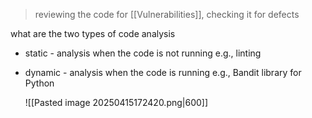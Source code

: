 >reviewing the code for [[Vulnerabilities]], checking it for defects

what are the two types of code analysis
- static - analysis when the code is not running e.g., linting
- dynamic - analysis when the code is running e.g., Bandit library for Python
  
  ![[Pasted image 20250415172420.png|600]]

